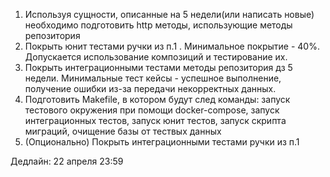 1. Используя сущности, описанные на 5 недели(или написать новые) необходимо подготовить http методы, использующие методы репозитория
2. Покрыть юнит тестами ручки из п.1 . Минимальное покрытие - 40%. Допускается использование композиций и тестирование их.
3. Покрыть интеграционными тестами методы репозитория дз 5 недели. Минимальные тест кейсы - успешное выполнение, получение ошибки из-за передачи некорректных данных.
4. Подготовить Makefile, в котором будут след команды: запуск тестового окружения при помощи docker-compose, запуск интеграционных тестов, запуск юнит тестов, запуск скрипта миграций, очищение базы от тествых данных 
5. (Опционально) Покрыть интеграционными тестами ручки из п.1

Дедлайн: 22 апреля 23:59
